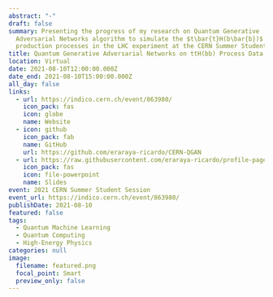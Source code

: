 ```yaml
---
abstract: "-"
draft: false
summary: Presenting the progress of my research on Quantum Generative
  Adversarial Networks algorithm to simulate the $t\bar{t}H(b\bar{b})$
  production processes in the LHC experiment at the CERN Summer Student Session.
title: Quantum Generative Adversarial Networks on ttH(bb) Process Data Generation
location: Virtual
date: 2021-08-10T12:00:00.000Z
date_end: 2021-08-10T15:00:00.000Z
all_day: false
links:
  - url: https://indico.cern.ch/event/863980/
    icon_pack: fas
    icon: globe
    name: Website
  - icon: github
    icon_pack: fab
    name: GitHub
    url: https://github.com/eraraya-ricardo/CERN-QGAN
  - url: https://raw.githubusercontent.com/eraraya-ricardo/profile-page/master/content/event/cern-summer-student-session/Student%20Session%20Presentation%20-%20Quantum%20Generative%20Adversarial%20Networks%20on%20ttH(bb)%20Process%20Data%20Generation.pdf
    icon_pack: fas
    icon: file-powerpoint
    name: Slides
event: 2021 CERN Summer Student Session
event_url: https://indico.cern.ch/event/863980/
publishDate: 2021-08-10
featured: false
tags:
  - Quantum Machine Learning
  - Quantum Computing
  - High-Energy Physics
categories: null
image:
  filename: featured.png
  focal_point: Smart
  preview_only: false
---
```

